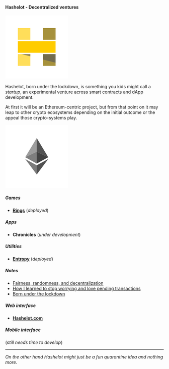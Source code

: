 #### Hashelot - Decentralized ventures

![Hash me like one of your french blocks.](/images/hashelot_wbg.png)

Hashelot, born under the lockdown, is something you kids might call a *startup*, an experimental venture across smart contracts and dApp development.

At first it will be an Ethereum-centric project, but from that point on it may leap to other crypto ecosystems depending on the initial outcome or the appeal those crypto-systems play.

![I think I might have sharded!](/images/hashelot_ethereum_wbg.png)

##### Games
- [**Rings**](/games/ethereum/rings) (*deployed*)

##### Apps
- **Chronicles** (*under development*)

##### Utilities
- [**Entropy**](/utilities/ethereum/entropy) (*deployed*)

##### Notes
- [Fairness, randomness, and decentralization](https://www.hashelot.com/notes/fairness-randomness/)
- [How I learned to stop worrying and love pending transactions](https://www.hashelot.com/notes/pending-messages/)
- [Born under the lockdown](https://www.hashelot.com/notes/born-under-the-lockdown/index.html)

##### Web interface
- [**Hashelot.com**](https://www.hashelot.com)

##### Mobile interface
(*still needs time to develop*)

---
*On the other hand Hashelot might just be a fun quarantine idea and nothing more*.
